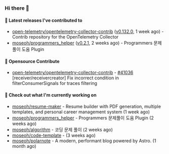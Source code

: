 ### Hi there 👋

#### 🚀 Latest releases I've contributed to

- [open-telemetry/opentelemetry-collector-contrib](https://github.com/open-telemetry/opentelemetry-collector-contrib) ([v0.132.0](https://github.com/open-telemetry/opentelemetry-collector-contrib/releases/tag/v0.132.0), 1 week ago) - Contrib repository for the OpenTelemetry Collector
- [moseoh/programmers_helper](https://github.com/moseoh/programmers_helper) ([v0.2.1](https://github.com/moseoh/programmers_helper/releases/tag/v0.2.1), 2 weeks ago) - Programmers 문제풀이 도움 Plugin

#### 🎉 Opensource Contribute

- [open-telemetry/opentelemetry-collector-contrib](https://github.com/open-telemetry/opentelemetry-collector-contrib) - [#41036](https://github.com/open-telemetry/opentelemetry-collector-contrib/pull/41036) [receiver/receivercreator] Fix incorrect condition in filterConsumerSignals for traces filtering

#### 👷 Check out what I'm currently working on

- [moseoh/resume-maker](https://github.com/moseoh/resume-maker) - Resume builder with PDF generation, multiple templates, and personal career management system (1 week ago)
- [moseoh/programmers_helper](https://github.com/moseoh/programmers_helper) - Programmers 문제풀이 도움 Plugin (2 weeks ago)
- [moseoh/algorithm](https://github.com/moseoh/algorithm) - 코딩 문제 풀이 (2 weeks ago)
- [moseoh/code-template](https://github.com/moseoh/code-template) -  (3 weeks ago)
- [moseoh/polarnote](https://github.com/moseoh/polarnote) - A modern, performant blog powered by Astro. (1 month ago)
